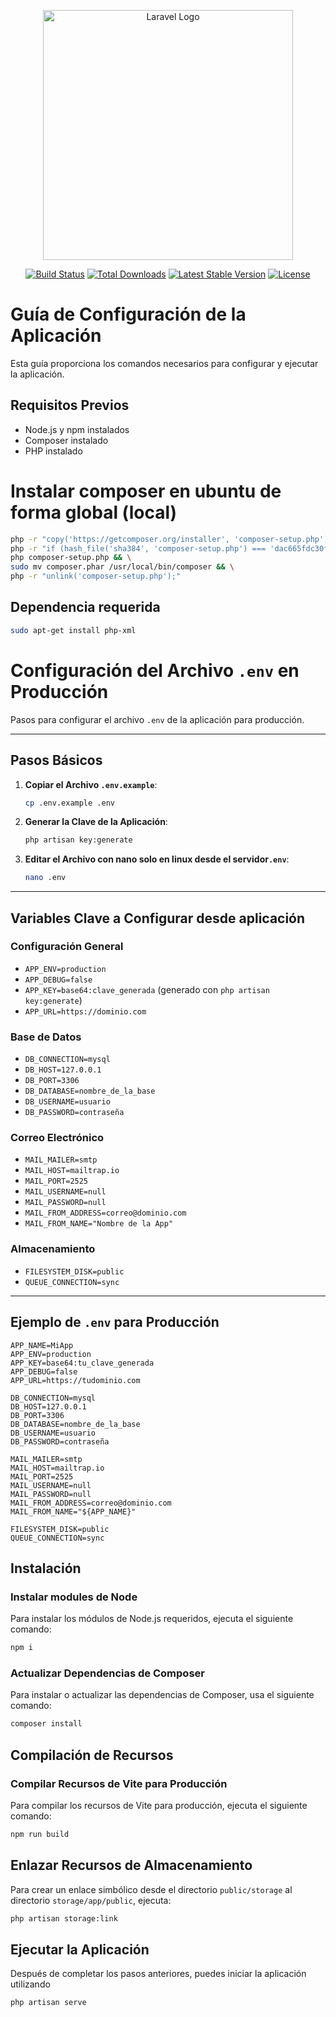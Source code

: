 <p align="center"><a href="https://laravel.com" target="_blank"><img src="https://raw.githubusercontent.com/laravel/art/master/logo-lockup/5%20SVG/2%20CMYK/1%20Full%20Color/laravel-logolockup-cmyk-red.svg" width="400" alt="Laravel Logo"></a></p>

<p align="center">
<a href="https://github.com/laravel/framework/actions"><img src="https://github.com/laravel/framework/workflows/tests/badge.svg" alt="Build Status"></a>
<a href="https://packagist.org/packages/laravel/framework"><img src="https://img.shields.io/packagist/dt/laravel/framework" alt="Total Downloads"></a>
<a href="https://packagist.org/packages/laravel/framework"><img src="https://img.shields.io/packagist/v/laravel/framework" alt="Latest Stable Version"></a>
<a href="https://packagist.org/packages/laravel/framework"><img src="https://img.shields.io/packagist/l/laravel/framework" alt="License"></a>
</p>



# Guía de Configuración de la Aplicación

Esta guía proporciona los comandos necesarios para configurar y ejecutar la aplicación.

## Requisitos Previos

- Node.js y npm instalados
- Composer instalado
- PHP instalado
# Instalar composer  en ubuntu de forma global (local)
```bash
php -r "copy('https://getcomposer.org/installer', 'composer-setup.php');" && \
php -r "if (hash_file('sha384', 'composer-setup.php') === 'dac665fdc30fdd8ec78b38b9800061b4150413ff2e3b6f88543c636f7cd84f6db9189d43a81e5503cda447da73c7e5b6') { echo 'Installer verified'.PHP_EOL; } else { echo 'Installer corrupt'.PHP_EOL; unlink('composer-setup.php'); exit(1); }" && \
php composer-setup.php && \
sudo mv composer.phar /usr/local/bin/composer && \
php -r "unlink('composer-setup.php');"
```

## Dependencia requerida 

```bash
sudo apt-get install php-xml

```
# Configuración del Archivo `.env` en Producción

Pasos para configurar el archivo `.env` de la aplicación para producción.

---

## Pasos Básicos

1. **Copiar el Archivo `.env.example`**:
   ```bash
   cp .env.example .env
   ```

2. **Generar la Clave de la Aplicación**:
   ```bash
   php artisan key:generate
   ```

3. **Editar el Archivo con nano solo en linux desde el servidor`.env`**:
   ```bash
   nano .env
   ```

---

## Variables Clave a Configurar desde aplicación

### Configuración General
- `APP_ENV=production`
- `APP_DEBUG=false`
- `APP_KEY=base64:clave_generada` (generado con `php artisan key:generate`)
- `APP_URL=https://dominio.com`

### Base de Datos
- `DB_CONNECTION=mysql`
- `DB_HOST=127.0.0.1`
- `DB_PORT=3306`
- `DB_DATABASE=nombre_de_la_base`
- `DB_USERNAME=usuario`
- `DB_PASSWORD=contraseña`

### Correo Electrónico
- `MAIL_MAILER=smtp`
- `MAIL_HOST=mailtrap.io`
- `MAIL_PORT=2525`
- `MAIL_USERNAME=null`
- `MAIL_PASSWORD=null`
- `MAIL_FROM_ADDRESS=correo@dominio.com`
- `MAIL_FROM_NAME="Nombre de la App"`

### Almacenamiento
- `FILESYSTEM_DISK=public`
- `QUEUE_CONNECTION=sync`

---

## Ejemplo de `.env` para Producción

```env
APP_NAME=MiApp
APP_ENV=production
APP_KEY=base64:tu_clave_generada
APP_DEBUG=false
APP_URL=https://tudominio.com

DB_CONNECTION=mysql
DB_HOST=127.0.0.1
DB_PORT=3306
DB_DATABASE=nombre_de_la_base
DB_USERNAME=usuario
DB_PASSWORD=contraseña

MAIL_MAILER=smtp
MAIL_HOST=mailtrap.io
MAIL_PORT=2525
MAIL_USERNAME=null
MAIL_PASSWORD=null
MAIL_FROM_ADDRESS=correo@dominio.com
MAIL_FROM_NAME="${APP_NAME}"

FILESYSTEM_DISK=public
QUEUE_CONNECTION=sync
```

## Instalación

### Instalar modules de Node

Para instalar los módulos de Node.js requeridos, ejecuta el siguiente comando:

```bash
npm i
```

### Actualizar Dependencias de Composer

Para instalar o actualizar las dependencias de Composer, usa el siguiente comando:

```bash
composer install
```

## Compilación de Recursos

### Compilar Recursos de Vite para Producción

Para compilar los recursos de Vite para producción, ejecuta el siguiente comando:

```bash
npm run build
```

## Enlazar Recursos de Almacenamiento

Para crear un enlace simbólico desde el directorio `public/storage` al directorio `storage/app/public`, ejecuta:

```bash
php artisan storage:link
```

## Ejecutar la Aplicación

Después de completar los pasos anteriores, puedes iniciar la aplicación utilizando 
```bash
php artisan serve
```



